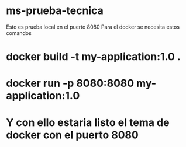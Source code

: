 # ms-prueba-tecnica
Esto es prueba local en el puerto 8080
Para el docker se necesita estos comandos
# docker build -t my-application:1.0 .
# docker run -p 8080:8080 my-application:1.0

# Y con ello estaria listo el tema de docker con el puerto 8080
